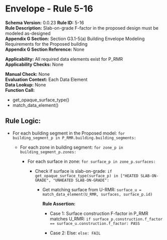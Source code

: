 
# Envelope - Rule 5-16  

**Schema Version:** 0.0.23
**Rule ID:** 5-16  
**Rule Description:** Slab-on-grade F-factor in the proposed design must be modeled as-designed  
**Appendix G Section:** Section G3.1-5(a) Building Envelope Modeling Requirements for the Proposed building  
**Appendix G Section Reference:** None  

**Applicability:** All required data elements exist for P_RMR  
**Applicability Checks:** None  

**Manual Check:** None  
**Evaluation Context:** Each Data Element  
**Data Lookup:** None  
**Function Call:**

  - get_opaque_surface_type()
  - match_data_element()

## Rule Logic:  

- For each building segment in the Proposed model: `for building_segment_p in P_RMR.building.building_segments:`  

  - For each zone in building segment: `for zone_p in building_segment_p.zones:`  

    - For each surface in zone: `for surface_p in zone_p.surfaces:`  

      - Check if surface is slab-on-grade: `if get_opaque_surface_type(surface_p) in ["HEATED SLAB-ON-GRADE", "UNHEATED SLAB-ON-GRADE":`

        - Get matching surface from U-RMR: `surface_u = match_data_element(U_RMR, surfaces, surface_p.id)`  

          **Rule Assertion:**  

          - Case 1: Surface construction F-factor in P_RMR matches U_RMR: `if surface_p.construction.f_factor == surface_u.construction.f_factor: PASS`  

          - Case 2: Else: `else: FAIL`  
